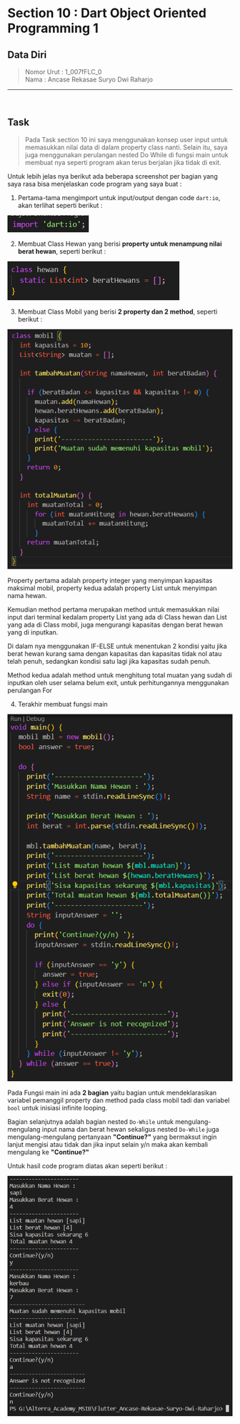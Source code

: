# Section 10 : Dart Object Oriented Programming 1

## Data Diri

> Nomor Urut  : 1_007fFLC_0 <br>
Nama        : Ancase Rekasae Suryo Dwi Raharjo

--- 

<br>

## Task

>Pada Task section 10 ini saya menggunakan konsep user input untuk memasukkan nilai data di dalam property class nanti. Selain itu, saya juga menggunakan perulangan nested Do While di fungsi main untuk membuat nya seperti program akan terus berjalan jika tidak di exit.

Untuk lebih jelas nya berikut ada beberapa screenshot per bagian yang saya rasa bisa menjelaskan code program yang saya buat :

1. Pertama-tama mengimport untuk input/output dengan code `dart:io`, akan terlihat seperti berikut :

![Screenshot import dart:io](../Screenshots/Screenshot_importIO.png)

2. Membuat Class Hewan yang berisi **property untuk menampung nilai berat hewan**, seperti berikut :

![Screenshot class hewan](../Screenshots/Screenshot_classHewan.png)

3. Membuat Class Mobil yang berisi **2 property dan 2 method**, seperti berikut :

![Screenshot class mobil](../Screenshots/Screenshot_classMobil.png)

Property pertama adalah property integer yang menyimpan kapasitas maksimal mobil, property kedua adalah property List untuk menyimpan nama hewan.

Kemudian method pertama merupakan method untuk memasukkan nilai input dari terminal kedalam property List yang ada di Class hewan dan List yang ada di Class mobil, juga mengurangi kapasitas dengan berat hewan yang di inputkan.

Di dalam nya menggunakan IF-ELSE untuk menentukan 2 kondisi yaitu jika berat hewan kurang sama dengan kapasitas dan kapasitas tidak nol atau telah penuh, sedangkan kondisi satu lagi jika kapasitas sudah penuh.

Method kedua adalah method untuk menghitung total muatan yang sudah di inputkan oleh user selama belum exit, untuk perhitungannya menggunakan perulangan For

4. Terakhir membuat fungsi main

![Screenshot fungsi main](../Screenshots/Screenshot_fungsiMain.png)

Pada Fungsi main ini ada **2 bagian** yaitu bagian untuk mendeklarasikan variabel pemanggil property dan method pada class mobil tadi dan variabel `bool` untuk inisiasi infinite looping.

Bagian selanjutnya adalah bagian nested `Do-While` untuk mengulang-mengulang input nama dan berat hewan sekaligus nested `Do-While` juga mengulang-mengulang pertanyaan **"Continue?"** yang bermaksut ingin lanjut mengisi atau tidak dan jika input selain y/n maka akan kembali mengulang ke **"Continue?"**

Untuk hasil code program diatas akan seperti berikut :

![Screenshot hasil run](../Screenshots/Screenshot_hasilRun.png)